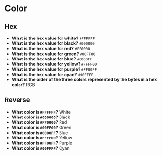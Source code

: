 # Color

## Hex

- **What is the hex value for white?** `#FFFFFF`
- **What is the hex value for black?** `#000000`
- **What is the hex value for red?** `#FF0000`
- **What is the hex value for green?** `#00FF00`
- **What is the hex value for blue?** `#0000FF`
- **What is the hex value for yellow?** `#FFFF00`
- **What is the hex value for purple?** `#FF00FF`
- **What is the hex value for cyan?** `#00FFFF`
- **What is the order of the three colors represented by the bytes in a hex color?** RGB

## Reverse

- **What color is `#FFFFFF`?** White
- **What color is `#000000`?** Black
- **What color is `#FF0000`?** Red
- **What color is `#00FF00`?** Green
- **What color is `#0000FF`?** Blue
- **What color is `#FFFF00`?** Yellow
- **What color is `#FF00FF`?** Purple
- **What color is `#00FFFF`?** Cyan
